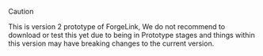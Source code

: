 > [!CAUTION]
> This is version 2 prototype of ForgeLink, We do not recommend to download or test this yet due to being in Prototype stages and things within this version may have breaking changes to the current version. 
